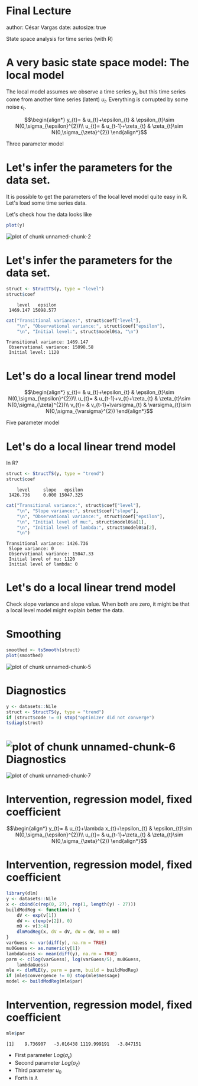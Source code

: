 Final Lecture
========================================================
author: César Vargas
date: 
autosize: true

State space analysis for time series (with R)


A very basic state space model: The local model
========================================================
The local model assumes we observe a time series $y_t$, but this time series come from another time series (latent) $u_t$. Everything is corrupted by some noise $\epsilon_t$.

$$\begin{align*}
y_{t}= & u_{t}+\epsilon_{t} & \epsilon_{t}\sim N(0,\sigma_{\epsilon}^{2})\\
u_{t}= & u_{t-1}+\zeta_{t} & \zeta_{t}\sim N(0,\sigma_{\zeta}^{2})
\end{align*}$$

Three parameter model

Let's infer the parameters for the data set.
========================================================
It is possible to get the parameters of the local level model quite easy in R. Let's load some time series data.


Let's check how the data looks like

```r
plot(y)
```

![plot of chunk unnamed-chunk-2](lecture5-figure/unnamed-chunk-2-1.png)

Let's infer the parameters for the data set.
========================================================

```r
struct <- StructTS(y, type = "level")
struct$coef
```

```
    level   epsilon 
 1469.147 15098.577 
```

```r
cat("Transitional variance:", struct$coef["level"],
    "\n", "Observational variance:", struct$coef["epsilon"],
    "\n", "Initial level:", struct$model0$a, "\n")
```

```
Transitional variance: 1469.147 
 Observational variance: 15098.58 
 Initial level: 1120 
```

Let's do a local linear trend model
========================================================

$$\begin{align*}
y_{t}= & u_{t}+\epsilon_{t} & \epsilon_{t}\sim N(0,\sigma_{\epsilon}^{2})\\
u_{t}= & u_{t-1}+v_{t}+\zeta_{t} & \zeta_{t}\sim N(0,\sigma_{\zeta}^{2})\\
v_{t}= & v_{t-1}+\varsigma_{t} & \varsigma_{t}\sim N(0,\sigma_{\varsigma}^{2})
\end{align*}$$

Five parameter model

Let's do a local linear trend model
========================================================
In R?

```r
struct <- StructTS(y, type = "trend")
struct$coef
```

```
    level     slope   epsilon 
 1426.736     0.000 15047.325 
```

```r
cat("Transitional variance:", struct$coef["level"],
    "\n", "Slope variance:", struct$coef["slope"],
    "\n", "Observational variance:", struct$coef["epsilon"],
    "\n", "Initial level of mu:", struct$model0$a[1],
    "\n", "Initial level of lambda:", struct$model0$a[2],
    "\n")
```

```
Transitional variance: 1426.736 
 Slope variance: 0 
 Observational variance: 15047.33 
 Initial level of mu: 1120 
 Initial level of lambda: 0 
```

Let's do a local linear trend model
========================================================
Check slope variance and slope value. When both are zero, it might be that a local level model might explain better the data.

Smoothing
========================================================

```r
smoothed <- tsSmooth(struct)
plot(smoothed)
```

![plot of chunk unnamed-chunk-5](lecture5-figure/unnamed-chunk-5-1.png)

Diagnostics
========================================================

```r
y <- datasets::Nile
struct <- StructTS(y, type = "trend")
if (struct$code != 0) stop("optimizer did not converge")
tsdiag(struct)
```

![plot of chunk unnamed-chunk-6](lecture5-figure/unnamed-chunk-6-1.png)
Diagnostics
========================================================
![plot of chunk unnamed-chunk-7](lecture5-figure/unnamed-chunk-7-1.png)

Intervention, regression model, fixed coefficient
========================================================
$$\begin{align*}
y_{t}= & u_{t}+\lambda x_{t}+\epsilon_{t} & \epsilon_{t}\sim N(0,\sigma_{\epsilon}^{2})\\
u_{t}= & u_{t-1}+\zeta_{t} & \zeta_{t}\sim N(0,\sigma_{\zeta}^{2})
\end{align*}$$

Intervention, regression model, fixed coefficient
========================================================


```r
library(dlm)
y <- datasets::Nile
x <- cbind(c(rep(0, 27), rep(1, length(y) - 27)))
buildModReg <- function(v) {
    dV <- exp(v[1])
    dW <- c(exp(v[2]), 0)
    m0 <- v[3:4]
    dlmModReg(x, dV = dV, dW = dW, m0 = m0)
}
varGuess <- var(diff(y), na.rm = TRUE)
mu0Guess <- as.numeric(y[1])
lambdaGuess <- mean(diff(y), na.rm = TRUE)
parm <- c(log(varGuess), log(varGuess/5), mu0Guess,
    lambdaGuess)
mle <- dlmMLE(y, parm = parm, build = buildModReg)
if (mle$convergence != 0) stop(mle$message)
model <- buildModReg(mle$par)
```
Intervention, regression model, fixed coefficient
========================================================


```r
mle$par
```

```
[1]    9.736907   -3.016438 1119.999191   -3.847151
```
- First parameter $Log(\sigma_\epsilon)$
- Second parameter $Log(\sigma_\zeta)$
- Third parameter $u_0$
- Forth is $\lambda$
